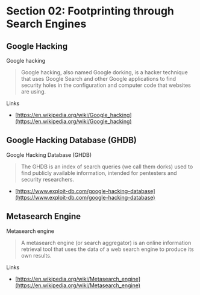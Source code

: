 # Section 02: Footprinting through Search Engines

## Google Hacking
Google hacking
> Google hacking, also named Google dorking, is a hacker technique that uses Google Search and other Google applications to find security holes in the configuration and computer code that websites are using.

Links
- [https://en.wikipedia.org/wiki/Google_hacking](https://en.wikipedia.org/wiki/Google_hacking)

## Google Hacking Database (GHDB)
Google Hacking Database (GHDB)
> The GHDB is an index of search queries (we call them dorks) used to find publicly available information, intended for pentesters and security researchers.

- [https://www.exploit-db.com/google-hacking-database](https://www.exploit-db.com/google-hacking-database)

## Metasearch Engine
Metasearch engine
> A metasearch engine (or search aggregator) is an online information retrieval tool that uses the data of a web search engine to produce its own results.

Links
- [https://en.wikipedia.org/wiki/Metasearch_engine](https://en.wikipedia.org/wiki/Metasearch_engine)
